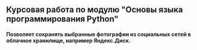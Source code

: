 ## Курсовая работа по модулю "Основы языка программирования Python"
#### Позволяет сохранять выбранные фотографии из социальных сетей в облачное хранилище, например Яндекс.Диск.
